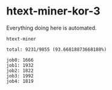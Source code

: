 # htext-miner-kor-3

Everything doing here is automated.

```
htext-miner

total: 9231/9855 (93.66818873668188%)

job0: 1666
job1: 1932
job2: 1822
job3: 1992
job4: 1819
```